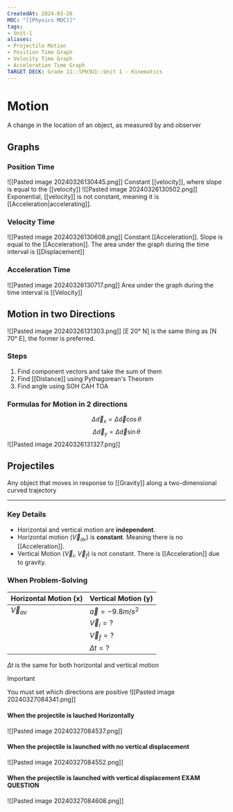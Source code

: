 ```yaml
---
CreatedAt: 2024-03-26
MOC: "[[Physics MOC]]"
tags:
- Unit-1
aliases:
- Projectile Motion
- Position Time Graph
- Velocity Time Graph
- Acceleration Time Graph
TARGET DECK: Grade 11::SPH3U1::Unit 1 - Kinematics
---
```


# Motion
A change in the location of an object, as measured by and observer
<!--ID: 1718370433056-->


## Graphs

### Position Time
![[Pasted image 20240326130445.png]]
Constant [[velocity]], where slope is equal to the [[velocity]]
![[Pasted image 20240326130502.png]]
Exponential, [[velocity]] is not constant, meaning it is [[Acceleration|accelerating]].
<!--ID: 1718370433058-->


### Velocity Time
![[Pasted image 20240326130608.png]]
Constant [[Acceleration]]. Slope is equal to the [[Acceleration]]. The area under the graph during the time interval is [[Displacement]]
<!--ID: 1718376822793-->


### Acceleration Time
![[Pasted image 20240326130717.png]]
Area under the graph during the time interval is [[Velocity]]
<!--ID: 1718370433061-->



## Motion in two Directions
![[Pasted image 20240326131303.png]]
[E 20° N] is the same thing as [N 70° E], the former is preferred.

### Steps
1. Find component vectors and take the sum of them
2. Find [[Distance]] using Pythagorean's Theorem
3. Find angle using SOH CAH TOA

### Formulas for Motion in 2 directions
$$ \Delta \vec{d}_{x} = \Delta \vec{d} \cos \theta$$
$$ \Delta \vec{d}_{y} = \Delta \vec{d} \sin \theta$$
![[Pasted image 20240326131327.png]]
<!--ID: 1718370433063-->


## Projectiles
Any object that moves in response to [[Gravity]] along a two-dimensional curved trajectory
___
### Key Details
- Horizontal and vertical motion are **independent**.
- Horizontal motion ($\vec{V}_{av}$) is **constant**. Meaning there is no [[Acceleration]].
- Vertical Motion ($\vec{V}_{i}$, $\vec{V}_{f}$) is not constant. There is [[Acceleration]] due to gravity.
<!--ID: 1718370433065-->


### When Problem-Solving

| Horizontal Motion (x) | Vertical Motion (y)   |
| --------------------- | --------------------- |
| $\vec{V}_{av}$        | $\vec{a} = -9.8m/s^2$ |
|                       | $\vec{V}_{i} = ?$     |
|                       | $\vec{V}_{f} = ?$     |
|                       | $\Delta t = ?$        |
$\Delta t$ is the same for both horizontal and vertical motion
<!--ID: 1714135053391-->



> [!IMPORTANT]
> You must set which directions are positive
> ![[Pasted image 20240327084341.png]]
>



#### When the projectile is lauched Horizontally

![[Pasted image 20240327084537.png]]
#### When the projectile is launched with no vertical displacement
![[Pasted image 20240327084552.png]]

#### When the projectile is launched with vertical displacement **EXAM QUESTION**
![[Pasted image 20240327084608.png]]
